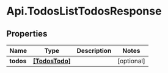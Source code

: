 # Api.TodosListTodosResponse

## Properties
Name | Type | Description | Notes
------------ | ------------- | ------------- | -------------
**todos** | [**[TodosTodo]**](TodosTodo.md) |  | [optional] 


